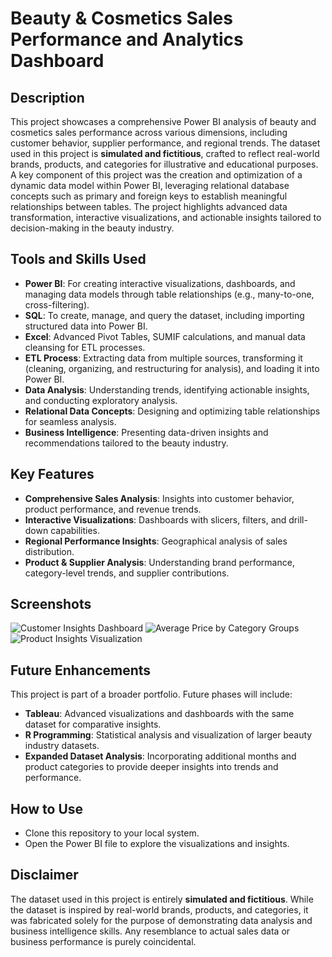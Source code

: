 # Beauty & Cosmetics Sales Performance and Analytics Dashboard

## Description
This project showcases a comprehensive Power BI analysis of beauty and cosmetics sales performance across various dimensions, including customer behavior, supplier performance, and regional trends. The dataset used in this project is **simulated and fictitious**, crafted to reflect real-world brands, products, and categories for illustrative and educational purposes. A key component of this project was the creation and optimization of a dynamic data model within Power BI, leveraging relational database concepts such as primary and foreign keys to establish meaningful relationships between tables. The project highlights advanced data transformation, interactive visualizations, and actionable insights tailored to decision-making in the beauty industry.

## Tools and Skills Used
- **Power BI**: For creating interactive visualizations, dashboards, and managing data models through table relationships (e.g., many-to-one, cross-filtering).
- **SQL**: To create, manage, and query the dataset, including importing structured data into Power BI.
- **Excel**: Advanced Pivot Tables, SUMIF calculations, and manual data cleansing for ETL processes.
- **ETL Process**: Extracting data from multiple sources, transforming it (cleaning, organizing, and restructuring for analysis), and loading it into Power BI.
- **Data Analysis**: Understanding trends, identifying actionable insights, and conducting exploratory analysis.
- **Relational Data Concepts**: Designing and optimizing table relationships for seamless analysis.
- **Business Intelligence**: Presenting data-driven insights and recommendations tailored to the beauty industry.

## Key Features
- **Comprehensive Sales Analysis**: Insights into customer behavior, product performance, and revenue trends.
- **Interactive Visualizations**: Dashboards with slicers, filters, and drill-down capabilities.
- **Regional Performance Insights**: Geographical analysis of sales distribution.
- **Product & Supplier Analysis**: Understanding brand performance, category-level trends, and supplier contributions.

## Screenshots

![Customer Insights Dashboard](BCA_Screenshots/customer_insights_dashboard.png)
![Average Price by Category Groups](BCA_Screenshots/average_price_by_category_groups.png)
![Product Insights Visualization](BCA_Screenshots/product_insights_visualization.png)


## Future Enhancements
This project is part of a broader portfolio. Future phases will include:
- **Tableau**: Advanced visualizations and dashboards with the same dataset for comparative insights.
- **R Programming**: Statistical analysis and visualization of larger beauty industry datasets.
- **Expanded Dataset Analysis**: Incorporating additional months and product categories to provide deeper insights into trends and performance.

## How to Use
- Clone this repository to your local system.
- Open the Power BI file to explore the visualizations and insights.

## Disclaimer
The dataset used in this project is entirely **simulated and fictitious**. While the dataset is inspired by real-world brands, products, and categories, it was fabricated solely for the purpose of demonstrating data analysis and business intelligence skills. Any resemblance to actual sales data or business performance is purely coincidental.
